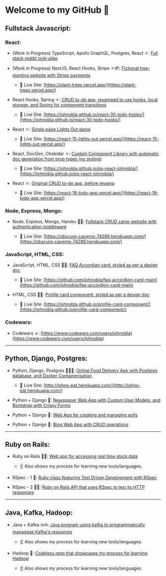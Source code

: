 # Welcome to my GitHub 👋

## Fullstack Javascript:

### React:

- (Work in Progress) TypeScript, Apollo GraphQL, Postgres, React ⚛: [Full stack reddit look-alike](https://github.com/johnobla/jeddit)

- (Work in Progress) NextJS, React Hooks, Stripe ⚛💳: [Fictional tree-planting website with Stripe payments](https://github.com/johnobla/plant-trees)

  - 🚀 Live Site: [https://plant-trees.vercel.app/](https://plant-trees.vercel.app/)

- React Hooks, Spring ⚛: [CRUD to-do app, revamped to use hooks, local storage, and Spring for component transitions](https://github.com/johnobla/react-30-todo-hooks)

  - 🚀 Live Site: [https://johnobla.github.io/react-30-todo-hooks/](https://johnobla.github.io/react-30-todo-hooks/)

- React ⚛: [Single page Lights Out game](https://github.com/johnobla/react-15-lights-out)

  - 🚀 Live Site: [https://react-15-lights-out.vercel.app/](https://react-15-lights-out.vercel.app/)

- React, DocGen, Chokidar ⚛: [Custom Component Library with automatic doc generation from prop types (no styling)](https://github.com/johnobla/ps-react-johnobla)

  - 🚀 Live Site: [https://johnobla.github.io/ps-react-johnobla/](https://johnobla.github.io/ps-react-johnobla/)

- React ⚛: [Original CRUD to-do app, before revamp](https://github.com/johnobla/react-19-todo-app)

  - 🚀 Live Site: [https://react-19-todo-app.vercel.app/](https://react-19-todo-app.vercel.app/)

### Node, Express, Mongo:

- Node, Express, Mongo, Heroku 👨‍💻: [Fullstack CRUD camp website with authentication middleware](https://github.com/johnobla/YelpCamp)

  - 🚀 Live Site: [https://obscure-caverns-74286.herokuapp.com/](https://obscure-caverns-74286.herokuapp.com/)

### JavaScript, HTML, CSS:

- JavaScript, HTML, CSS 👨‍💻: [FAQ Accordian card, styled as per a design doc](https://github.com/johnobla/faq-accordion-card-main)

  - 🚀 Live Site: [https://github.com/johnobla/faq-accordion-card-main](https://github.com/johnobla/faq-accordion-card-main)

- HTML, CSS 👨‍💻: [Profile card component, styled as per a design doc](https://github.com/johnobla/profile-card-component)

  - 🚀 Live Site: [https://johnobla.github.io/profile-card-component/](https://johnobla.github.io/profile-card-component/)

### Codewars:

- Codewars ⚔: [https://www.codewars.com/users/johnobla](https://www.codewars.com/users/johnobla)

<hr>

## Python, Django, Postgres:

- Python, Django, Postgres 🐍🐳🐘: [Online Food Delivery App with Postgres database, and Docker Containerisation](https://github.com/johnobla/johns-eat)

  - 🚀 Live Site: [http://johns-eat.herokuapp.com/](http://johns-eat.herokuapp.com/)

- Python + Django 🐍: [Newspaper Web App with Custom User Models, and Bootstrap with Crispy Forms](https://github.com/johnobla/newspaper)

- Python + Django 🐍: [Web App for creating and managing polls](https://github.com/johnobla/polls-project)

- Python + Django 🐍: [Blog Web App with CRUD operations](https://github.com/johnobla/blog)

<hr>

## Ruby on Rails:

- Ruby on Rails 💎🚆: [Web app for accessing real time stock data](https://github.com/johnobla/stocking)

  - ☝ Also shows my process for learning new tools/languages.

- RSpec - 1 💎: [Ruby class featuring Test Driven Development with RSpec](https://github.com/johnobla/tdd)

- RSpec - 2 💎🚆: [Ruby on Rails API that uses RSpec to test its HTTP responses](https://github.com/johnobla/tdd2)

<hr>

## Java, Kafka, Hadoop:

- Java + Kafka ☕✉: [Java program using kafka to programmatically managage Kafka's resources](https://github.com/johnobla/kafka)

  - ☝ Also shows my process for learning new tools/languages.

- Hadoop 🐘: [Codeless repo that showcases my process for learning Hadoop](https://github.com/johnobla/hadoop)
  - ☝ Also shows my process for learning new tools/languages.
